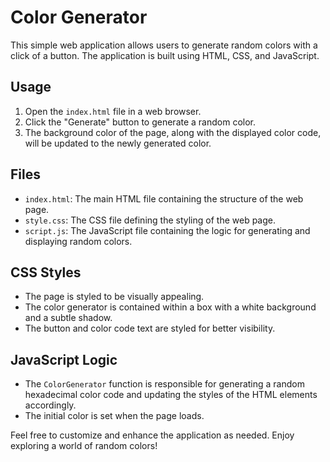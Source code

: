 # Color Generator

This simple web application allows users to generate random colors with a click of a button. The application is built using HTML, CSS, and JavaScript.

## Usage

1. Open the `index.html` file in a web browser.
2. Click the "Generate" button to generate a random color.
3. The background color of the page, along with the displayed color code, will be updated to the newly generated color.

## Files

- `index.html`: The main HTML file containing the structure of the web page.
- `style.css`: The CSS file defining the styling of the web page.
- `script.js`: The JavaScript file containing the logic for generating and displaying random colors.

## CSS Styles

- The page is styled to be visually appealing.
- The color generator is contained within a box with a white background and a subtle shadow.
- The button and color code text are styled for better visibility.

## JavaScript Logic

- The `ColorGenerator` function is responsible for generating a random hexadecimal color code and updating the styles of the HTML elements accordingly.
- The initial color is set when the page loads.

Feel free to customize and enhance the application as needed. Enjoy exploring a world of random colors!
